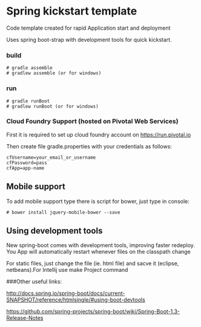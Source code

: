 # Spring kickstart template
Code template created for rapid Application start and deployment

Uses spring boot-strap with development tools for quick kickstart.

### build

```
# gradle assemble
# gradlew assemble (or for windows)
```

### run

```
# gradle runBoot
# gradlew runBoot (or for windows)

```

### Cloud Foundry Support (hosted on Pivotal Web Services)
First it is required to set up cloud foundry account on https://run.pivotal.io

Then create file gradle.properties with your credentials as follows:

```
cfUsername=your_email_or_username
cfPassword=pass
cfApp=app-name
```

## Mobile support
To add mobile support type there is script for bower, just type in console:

```
# bower install jquery-mobile-bower --save
```

## Using development tools
New spring-boot comes with development tools, improving faster redeploy.
You App will automatically restart whenever files on the classpath change

For static files, just change the file (ie. html file) and sacve it (eclipse, netbeans).For Intellij use make Project command

###Other useful links:

http://docs.spring.io/spring-boot/docs/current-SNAPSHOT/reference/htmlsingle/#using-boot-devtools

https://github.com/spring-projects/spring-boot/wiki/Spring-Boot-1.3-Release-Notes